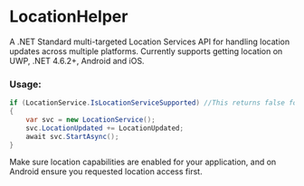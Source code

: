 # LocationHelper
A .NET Standard multi-targeted Location Services API for handling location updates across multiple platforms.
Currently supports getting location on UWP, .NET 4.6.2+, Android and iOS.


### Usage:

```cs
if (LocationService.IsLocationServiceSupported) //This returns false for platforms that are not implemented
{
    var svc = new LocationService();
    svc.LocationUpdated += LocationUpdated;
    await svc.StartAsync();
}
```

Make sure location capabilities are enabled for your application, and on Android ensure you requested location access first.
